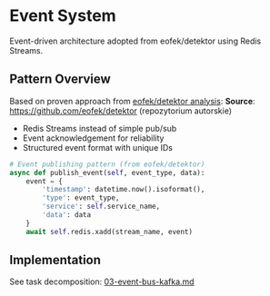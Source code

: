 # Event System

Event-driven architecture adopted from eofek/detektor using Redis Streams.

## Pattern Overview

Based on proven approach from [eofek/detektor analysis](../../../docs/analysis/eofek-detektor-analysis.md):
**Source**: <https://github.com/eofek/detektor> (repozytorium autorskie)

- Redis Streams instead of simple pub/sub
- Event acknowledgement for reliability
- Structured event format with unique IDs

```python
# Event publishing pattern (from eofek/detektor)
async def publish_event(self, event_type, data):
    event = {
        'timestamp': datetime.now().isoformat(),
        'type': event_type,
        'service': self.service_name,
        'data': data
    }
    await self.redis.xadd(stream_name, event)
```

## Implementation

See task decomposition: [03-event-bus-kafka.md](../../../docs/faza-4-integracja/03-event-bus-kafka.md)
